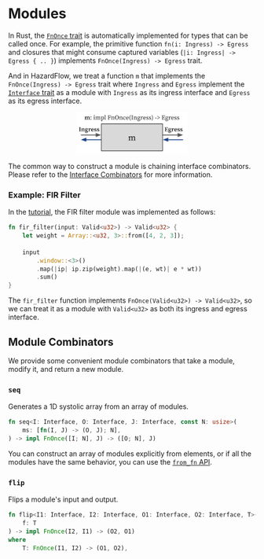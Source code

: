 # Modules

<!-- Modules help structure the design of complex hardware systems, like processors, by breaking them into smaller, manageable, and reusable components. -->

In Rust, the [`FnOnce` trait](https://doc.rust-lang.org/stable/std/ops/trait.FnOnce.html) is automatically implemented for types that can be called once. For example, the primitive function `fn(i: Ingress) -> Egress` and closures that might consume captured variables (`|i: Ingress| -> Egress { .. }`) implements `FnOnce(Ingress) -> Egress` trait.

And in HazardFlow, we treat a function `m` that implements the `FnOnce(Ingress) -> Egress` trait where `Ingress` and `Egress` implement the [`Interface` trait](interface.html#interface-1) as a module with `Ingress` as its ingress interface and `Egress` as its egress interface.

<p align="center">
  <img src="../figure/module.svg" width=45% />
</p>

The common way to construct a module is chaining interface combinators.
Please refer to the [Interface Combinators](./combinator.md) for more information.

### Example: FIR Filter

In the [tutorial](../tutorial/fir_filter.html#implementation), the FIR filter module was implemented as follows:

```rust
fn fir_filter(input: Valid<u32>) -> Valid<u32> {
    let weight = Array::<u32, 3>::from([4, 2, 3]);

    input
        .window::<3>()
        .map(|ip| ip.zip(weight).map(|(e, wt)| e * wt))
        .sum()
}
```

The `fir_filter` function implements `FnOnce(Valid<u32>) -> Valid<u32>`, so we can treat it as a module with `Valid<u32>` as both its ingress and egress interface.

## Module Combinators

We provide some convenient module combinators that take a module, modify it, and return a new module.

### `seq`

Generates a 1D systolic array from an array of modules.

```rust
fn seq<I: Interface, O: Interface, J: Interface, const N: usize>(
    ms: [fn(I, J) -> (O, J); N],
) -> impl FnOnce([I; N], J) -> ([O; N], J)
```

You can construct an array of modules explicitly from elements, or if all the modules have the same behavior, you can use the [`from_fn` API](https://kaist-cp.github.io/hazardflow/docs/hazardflow_designs/std/module/fn.from_fn.html#).

### `flip`

Flips a module's input and output.

```rust
fn flip<I1: Interface, I2: Interface, O1: Interface, O2: Interface, T>(
    f: T
) -> impl FnOnce(I2, I1) -> (O2, O1)
where
    T: FnOnce(I1, I2) -> (O1, O2),
```
